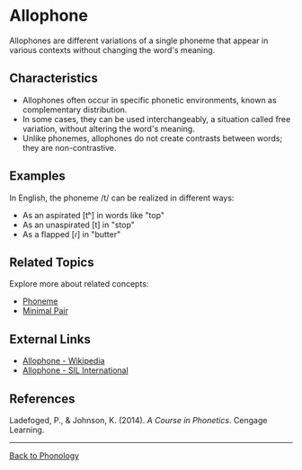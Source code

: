 # Allophone

Allophones are different variations of a single phoneme that appear in various contexts without changing the word's meaning.

## Characteristics

- Allophones often occur in specific phonetic environments, known as complementary distribution.
- In some cases, they can be used interchangeably, a situation called free variation, without altering the word's meaning.
- Unlike phonemes, allophones do not create contrasts between words; they are non-contrastive.

## Examples

In English, the phoneme /t/ can be realized in different ways:

- As an aspirated [tʰ] in words like "top"
- As an unaspirated [t] in "stop"
- As a flapped [ɾ] in "butter"

## Related Topics

Explore more about related concepts:

- [Phoneme](Phoneme.md)
- [Minimal Pair](Minimal-Pair.md)

## External Links

- [Allophone - Wikipedia](https://en.wikipedia.org/wiki/Allophone)
- [Allophone - SIL International](https://glossary.sil.org/term/allophone)

## References

Ladefoged, P., & Johnson, K. (2014). *A Course in Phonetics*. Cengage Learning.

---

[Back to Phonology](README.md)
